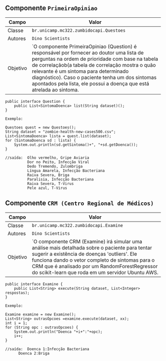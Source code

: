 ## Componente `PrimeiraOpiniao`
Campo | Valor
----- | -----
Classe | `br.unicamp.mc322.zumbidocapi.Questoes`
Autores | `Dino Scientists`
Objetivo | `O componente PrimeiraOpiniao (Question) é responsável por fornecer ao doutor uma lista de perguntas na ordem de prioridade com base na tabela de correlaçãob(a tabela de correlação mostra o quão relevante é um sintoma para determinado diagnóstico). Caso o paciente tenha um dos sintomas apontados pela lista, ele possui a doença que está atrelada ao sintoma.

```
public interface Question {
    public List<SintomaDoenca> list(String dataset)();
}

Exemplo:

Questoes quest = new Questoes();
String dataset = "zombie-health-new-cases500.csv";
List<SintomaDoenca> lista = quest.list(dataset);
for (SintomaDoenca sd : lista) {
    System.out.println(sd.getSintoma()+", "+sd.getDoenca());
}

//saída:  Olho vermelho, Gripe Aviaria
          Dor no Peito, Infecção Viral
          Dedo Tremendo, Zulombriga
          Língua Amarela, Infecção Bacteriana
          Raiva Severa, Briga
          Paralisia, Infecção Bacteriana
          Raiva Severa, T-Virus
          Pele azul, T-Virus 
```

## Componente `CRM (Centro Regional de Médicos)`
Campo | Valor
----- | -----
Classe | `br.unicamp.mc322.zumbidocapi.Examine`
Autores | `Dino Scientists`
Objetivo | `O componente CRM (Examine) irá simular uma análise mais detalhada sobre o paciente para tentar sugerir a existência de doenças 'outliers'. Ele funciona dando o vetor completo de sintomas para o CRM que é analisado por um RandomForestRegressor do scikit-learn que roda em um servidor Ubuntu AWS.


```
public interface Examine {
    public List<String> execute(String dataset, List<Integer> respostas);
}

Exemplo:

Examine examine = new Examine();
List<String> outrasOpcoes =examine.execute(dataset, xx);
int i = 1;
for (String opc : outrasOpcoes) {
	System.out.println("Doenca "+i+":"+opc);
	i++;
}

//saída:  Doenca 1:Infecção Bacteriana
	  Doenca 2:Briga
```
